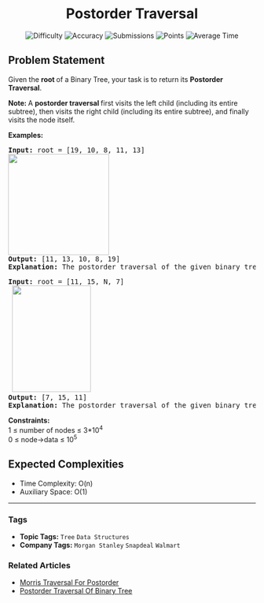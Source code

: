 <h1 align="center">Postorder Traversal</h1>

<p align="center">
  <img alt="Difficulty" title="Difficulty" src="https://custom-icon-badges.demolab.com/badge/Difficulty: Easy-1F222E?style=for-the-badge&logoColor=white&logo=fire"/>
  <img alt="Accuracy" title="Accuracy" src="https://custom-icon-badges.demolab.com/badge/Accuracy: 74.96%25-1F222E?style=for-the-badge&logoColor=white&logo=target"/>
  <img alt="Submissions" title="Submissions" src="https://custom-icon-badges.demolab.com/badge/Submissions: 139K+-1F222E?style=for-the-badge&logoColor=white&logo=repo"/>
  <img alt="Points" title="Points" src="https://custom-icon-badges.demolab.com/badge/Points: 2-1F222E?style=for-the-badge&logoColor=white&logo=award"/>
  <img alt="Average Time" title="Average Time" src="https://custom-icon-badges.demolab.com/badge/Average%20Time: 15m-1F222E?style=for-the-badge&logoColor=white&logo=clock"/>
</p>

## Problem Statement

Given the <b>root </b>of a Binary Tree, your task is to return its <b>Postorder Traversal</b>.

<b>Note: </b>A <b>postorder traversal </b>first visits the left child (including its entire subtree), then visits the right child (including its entire subtree), and finally visits the node itself.

<b>Examples:</b>

<pre><b>Input: </b>root = [19, 10, 8, 11, 13]<br><img src="https://media.geeksforgeeks.org/img-practice/prod/addEditProblem/700199/Web/Other/blobid0_1752318711.webp" alt="" title="" width="205" height="205"/>
<b>Output: </b>[11, 13, 10, 8, 19]<br><b>Explanation: </b>The postorder traversal of the given binary tree is [11, 13, 10, 8, 19].</pre>

<pre><b>Input: </b>root = [11, 15, N, 7]<br> <img src="https://media.geeksforgeeks.org/img-practice/prod/addEditProblem/700199/Web/Other/blobid1_1752318749.webp" alt="" title="" width="160" height="216"/>
<b>Output:</b> [7, 15, 11]<br><b>Explanation: </b>The postorder traversal of the given binary tree is [7, 15, 11].</pre>

<b>Constraints:</b><br>1 ≤ number of nodes ≤ 3*10<sup>4</sup><sup><br></sup>0 ≤ node->data ≤ 10<sup>5</sup>

## Expected Complexities
- Time Complexity: O(n)
- Auxiliary Space: O(1)

<hr>

### Tags
- **Topic Tags:** `Tree` `Data Structures`
- **Company Tags:** `Morgan Stanley` `Snapdeal` `Walmart`

### Related Articles
- [Morris Traversal For Postorder](https://www.geeksforgeeks.org/morris-traversal-for-postorder/)
- [Postorder Traversal Of Binary Tree](https://www.geeksforgeeks.org/postorder-traversal-of-binary-tree/)
